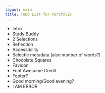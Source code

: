 ```yaml
---
layout: main
title: ToDo List for Portfolio
---
```

* Intro
* Study Buddy
* 2 Selections
* Reflection
* Accessibility
* Selectie metadata (also number of words?)
* Chocolate Squares
* Favicon
* Font Awesome Credit
* Footer?
* Good morning/Good evening?
* I AM ERROR